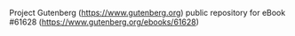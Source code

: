 Project Gutenberg (https://www.gutenberg.org) public repository for
eBook #61628 (https://www.gutenberg.org/ebooks/61628)
